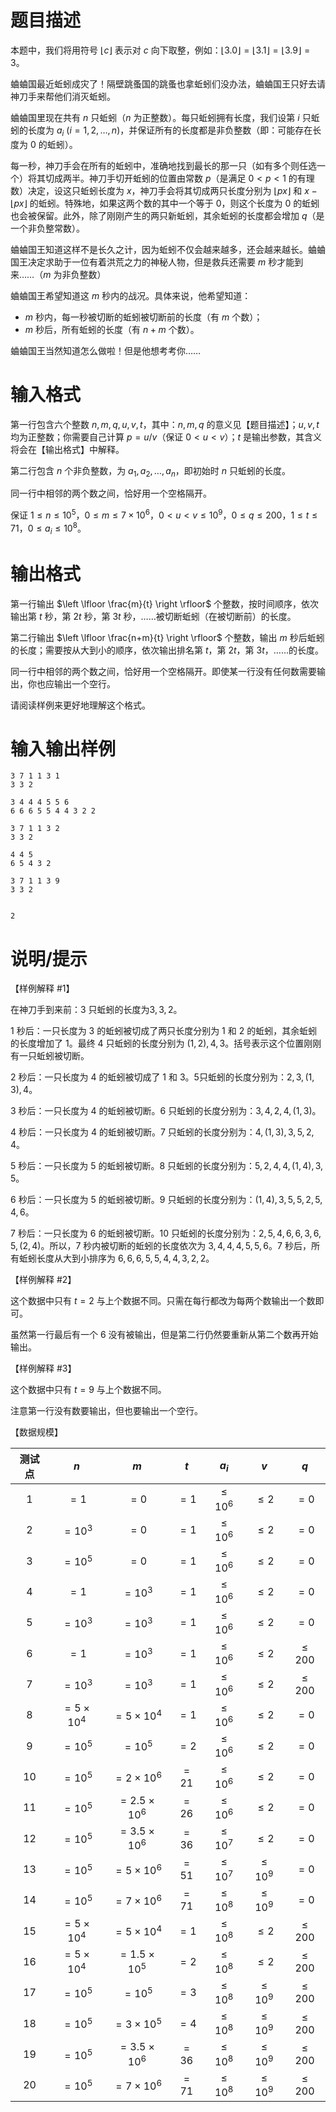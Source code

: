 # 题目描述

本题中，我们将用符号 $\lfloor c \rfloor$ 表示对 $c$ 向下取整，例如：$\lfloor 3.0 \rfloor = \lfloor 3.1 \rfloor = \lfloor 3.9 \rfloor = 3$。

蛐蛐国最近蚯蚓成灾了！隔壁跳蚤国的跳蚤也拿蚯蚓们没办法，蛐蛐国王只好去请神刀手来帮他们消灭蚯蚓。

蛐蛐国里现在共有 $n$ 只蚯蚓（$n$ 为正整数）。每只蚯蚓拥有长度，我们设第 $i$ 只蚯蚓的长度为 $a_i$ ($i=1,2,\dots,n$)，并保证所有的长度都是非负整数（即：可能存在长度为 $0$ 的蚯蚓）。

每一秒，神刀手会在所有的蚯蚓中，准确地找到最长的那一只（如有多个则任选一个）将其切成两半。神刀手切开蚯蚓的位置由常数 $p$（是满足 $0 < p < 1$ 的有理数）决定，设这只蚯蚓长度为 $x$，神刀手会将其切成两只长度分别为 $\lfloor px \rfloor$ 和 $x - \lfloor px \rfloor$ 的蚯蚓。特殊地，如果这两个数的其中一个等于 $0$，则这个长度为 $0$ 的蚯蚓也会被保留。此外，除了刚刚产生的两只新蚯蚓，其余蚯蚓的长度都会增加 $q$（是一个非负整常数）。

蛐蛐国王知道这样不是长久之计，因为蚯蚓不仅会越来越多，还会越来越长。蛐蛐国王决定求助于一位有着洪荒之力的神秘人物，但是救兵还需要 $m$ 秒才能到来……（$m$ 为非负整数）

蛐蛐国王希望知道这 $m$ 秒内的战况。具体来说，他希望知道：

* $m$ 秒内，每一秒被切断的蚯蚓被切断前的长度（有 $m$ 个数）；
* $m$ 秒后，所有蚯蚓的长度（有 $n + m$ 个数）。

蛐蛐国王当然知道怎么做啦！但是他想考考你……

# 输入格式

第一行包含六个整数 $n,m,q,u,v,t$，其中：$n,m,q$ 的意义见【题目描述】；$u,v,t$ 均为正整数；你需要自己计算 $p=u / v$（保证 $0 < u < v$）；$t$ 是输出参数，其含义将会在【输出格式】中解释。

第二行包含 $n$ 个非负整数，为 $a_1, a_2, \dots, a_n$，即初始时 $n$ 只蚯蚓的长度。

同一行中相邻的两个数之间，恰好用一个空格隔开。

保证 $1 \leq n \leq 10^5$，$0 \leq m \leq 7 \times 10^6$，$0 < u < v \leq 10^9$，$0 \leq q \leq 200$，$1 \leq t \leq 71$，$0 \leq a_i \leq 10^8$。

# 输出格式

第一行输出 $\left \lfloor \frac{m}{t} \right \rfloor$ 个整数，按时间顺序，依次输出第 $t$ 秒，第 $2t$ 秒，第 $3t$ 秒，……被切断蚯蚓（在被切断前）的长度。

第二行输出 $\left \lfloor \frac{n+m}{t} \right \rfloor$ 个整数，输出 $m$ 秒后蚯蚓的长度；需要按从大到小的顺序，依次输出排名第 $t$，第 $2t$，第 $3t$，……的长度。

同一行中相邻的两个数之间，恰好用一个空格隔开。即使某一行没有任何数需要输出，你也应输出一个空行。

请阅读样例来更好地理解这个格式。

# 输入输出样例

```input1
3 7 1 1 3 1
3 3 2
```

```output1
3 4 4 4 5 5 6
6 6 6 5 5 4 4 3 2 2
```

```input2
3 7 1 1 3 2
3 3 2
```

```output2
4 4 5
6 5 4 3 2
```

```input3
3 7 1 1 3 9
3 3 2
```

```output3

2
```

# 说明/提示

【样例解释 #1】

在神刀手到来前：$3$ 只蚯蚓的长度为$3,3,2$。

$1$ 秒后：一只长度为 $3$ 的蚯蚓被切成了两只长度分别为 $1$ 和 $2$ 的蚯蚓，其余蚯蚓的长度增加了 $1$。最终 $4$ 只蚯蚓的长度分别为 $(1,2),4,3$。括号表示这个位置刚刚有一只蚯蚓被切断。

$2$ 秒后：一只长度为 $4$ 的蚯蚓被切成了 $1$ 和 $3$。$5$只蚯蚓的长度分别为：$2,3,(1,3),4$。

$3$ 秒后：一只长度为 $4$ 的蚯蚓被切断。$6$ 只蚯蚓的长度分别为：$3,4,2,4,(1,3)$。

$4$ 秒后：一只长度为 $4$ 的蚯蚓被切断。$7$ 只蚯蚓的长度分别为：$4,(1,3),3,5,2,4$。

$5$ 秒后：一只长度为 $5$ 的蚯蚓被切断。$8$ 只蚯蚓的长度分别为：$5,2,4,4,(1,4),3,5$。

$6$ 秒后：一只长度为 $5$ 的蚯蚓被切断。$9$ 只蚯蚓的长度分别为：$(1,4),3,5,5,2,5,4,6$。

$7$ 秒后：一只长度为 $6$ 的蚯蚓被切断。$10$ 只蚯蚓的长度分别为：$2,5,4,6,6,3,6,5,(2,4)$。所以，$7$ 秒内被切断的蚯蚓的长度依次为 $3,4,4,4,5,5,6$。$7$ 秒后，所有蚯蚓长度从大到小排序为 $6,6,6,5,5,4,4,3,2,2$。

【样例解释 #2】

这个数据中只有 $t=2$ 与上个数据不同。只需在每行都改为每两个数输出一个数即可。

虽然第一行最后有一个 $6$ 没有被输出，但是第二行仍然要重新从第二个数再开始输出。

【样例解释 #3】

这个数据中只有 $t=9$ 与上个数据不同。

注意第一行没有数要输出，但也要输出一个空行。

【数据规模】

| 测试点 |        $n$         |         $m$          |  $t$  |     $a_i$     |        $v$         |    $q$     |
| :----: | :----------------: | :------------------: | :---: | :-----------: | :----------------: | :--------: |
|  $1$   |        $=1$        |         $=0$         | $=1$  | $\leq {10}^6$ |      $\leq 2$      |    $=0$    |
|  $2$   |     $={10}^3$      |         $=0$         | $=1$  | $\leq {10}^6$ |      $\leq 2$      |    $=0$    |
|  $3$   |     $={10}^5$      |         $=0$         | $=1$  | $\leq {10}^6$ |      $\leq 2$      |    $=0$    |
|  $4$   |        $=1$        |      $={10}^3$       | $=1$  | $\leq {10}^6$ |      $\leq 2$      |    $=0$    |
|  $5$   |     $={10}^3$      |      $={10}^3$       | $=1$  | $\leq {10}^6$ |      $\leq 2$      |    $=0$    |
|  $6$   |        $=1$        |      $={10}^3$       | $=1$  | $\leq {10}^6$ |      $\leq 2$      | $\leq 200$ |
|  $7$   |     $={10}^3$      |      $={10}^3$       | $=1$  | $\leq {10}^6$ |      $\leq 2$      | $\leq 200$ |
|  $8$   | $=5 \times {10}^4$ |  $=5 \times {10}^4$  | $=1$  | $\leq {10}^6$ |      $\leq 2$      |    $=0$    |
|  $9$   |     $={10}^5$      |      $={10}^5$       | $=2$  | $\leq {10}^6$ |      $\leq 2$      |    $=0$    |
|  $10$  |     $={10}^5$      |  $=2 \times {10}^6$  | $=21$ | $\leq {10}^6$ |      $\leq 2$      |    $=0$    |
|  $11$  |     $={10}^5$      | $=2.5 \times {10}^6$ | $=26$ | $\leq {10}^6$ |      $\leq 2$      |    $=0$    |
|  $12$  |     $={10}^5$      | $=3.5 \times {10}^6$ | $=36$ | $\leq {10}^7$ |      $\leq 2$      |    $=0$    |
|  $13$  |     $={10}^5$      |  $=5 \times {10}^6$  | $=51$ | $\leq {10}^7$ |   $\leq {10}^9$    |    $=0$    |
|  $14$  |     $={10}^5$      |  $=7 \times {10}^6$  | $=71$ | $\leq {10}^8$ |   $\leq {10}^9$    |    $=0$    |
|  $15$  | $=5 \times {10}^4$ |  $=5 \times {10}^4$  | $=1$  | $\leq {10}^8$ |      $\leq 2$      | $\leq 200$ |
|  $16$  | $=5 \times {10}^4$ | $=1.5 \times {10}^5$ | $=2$  | $\leq {10}^8$ |      $\leq 2$      | $\leq 200$ |
|  $17$  |     $={10}^5$      |      $={10}^5$       | $=3$  | $\leq {10}^8$ | $\leq {10}^9$ | $\leq 200$ |
|  $18$  |     $={10}^5$      |  $=3 \times {10}^5$  | $=4$  | $\leq {10}^8$ | $\leq {10}^9$ | $\leq 200$ |
|  $19$  |     $={10}^5$      | $=3.5 \times {10}^6$ | $=36$ | $\leq {10}^8$ | $\leq {10}^9$ | $\leq 200$ |
|  $20$  |     $={10}^5$      |  $=7 \times {10}^6$  | $=71$ | $\leq {10}^8$ | $\leq {10}^9$ | $\leq 200$ |
